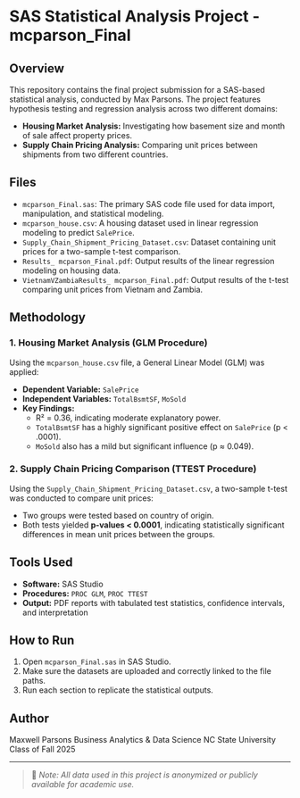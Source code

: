 # SAS Statistical Analysis Project - mcparson_Final

## Overview

This repository contains the final project submission for a SAS-based statistical analysis, conducted by Max Parsons. The project features hypothesis testing and regression analysis across two different domains:

- **Housing Market Analysis:** Investigating how basement size and month of sale affect property prices.
- **Supply Chain Pricing Analysis:** Comparing unit prices between shipments from two different countries.

## Files

- `mcparson_Final.sas`: The primary SAS code file used for data import, manipulation, and statistical modeling.
- `mcparson_house.csv`: A housing dataset used in linear regression modeling to predict `SalePrice`.
- `Supply_Chain_Shipment_Pricing_Dataset.csv`: Dataset containing unit prices for a two-sample t-test comparison.
- `Results_ mcparson_Final.pdf`: Output results of the linear regression modeling on housing data.
- `VietnamVZambiaResults_ mcparson_Final.pdf`: Output results of the t-test comparing unit prices from Vietnam and Zambia.

## Methodology

### 1. **Housing Market Analysis (GLM Procedure)**
Using the `mcparson_house.csv` file, a General Linear Model (GLM) was applied:
- **Dependent Variable:** `SalePrice`
- **Independent Variables:** `TotalBsmtSF`, `MoSold`
- **Key Findings:**
  - R² = 0.36, indicating moderate explanatory power.
  - `TotalBsmtSF` has a highly significant positive effect on `SalePrice` (p < .0001).
  - `MoSold` also has a mild but significant influence (p ≈ 0.049).

### 2. **Supply Chain Pricing Comparison (TTEST Procedure)**
Using the `Supply_Chain_Shipment_Pricing_Dataset.csv`, a two-sample t-test was conducted to compare unit prices:
- Two groups were tested based on country of origin.
- Both tests yielded **p-values < 0.0001**, indicating statistically significant differences in mean unit prices between the groups.

## Tools Used

- **Software:** SAS Studio
- **Procedures:** `PROC GLM`, `PROC TTEST`
- **Output:** PDF reports with tabulated test statistics, confidence intervals, and interpretation

## How to Run

1. Open `mcparson_Final.sas` in SAS Studio.
2. Make sure the datasets are uploaded and correctly linked to the file paths.
3. Run each section to replicate the statistical outputs.

## Author
Maxwell Parsons
Business Analytics & Data Science
NC State University
Class of Fall 2025

---

> 📌 _Note: All data used in this project is anonymized or publicly available for academic use._
